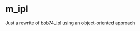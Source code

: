# m_ipl

Just a rewrite of [bob74_ipl](https://github.com/Bob74/bob74_ipl) using an object-oriented approach